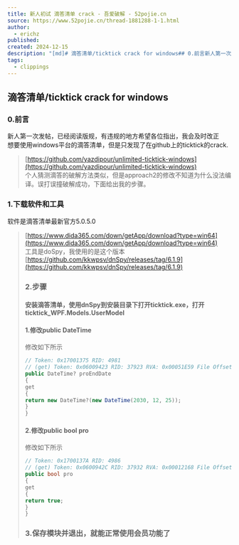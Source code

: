 ```yaml
---
title: 新人初试 滴答清单 crack - 吾爱破解 - 52pojie.cn
source: https://www.52pojie.cn/thread-1881288-1-1.html
author:
  - erichz
published: 
created: 2024-12-15
description: "[md]# 滴答清单/ticktick crack for windows## 0.前言新人第一次发帖，已经阅读版规，有违规的地方希望各位指出，我会及时改正想要使用windows平台的滴答清单，但是 ..."
tags:
  - clippings
---
```

## 滴答清单/ticktick crack for windows

### 0.前言

新人第一次发帖，已经阅读版规，有违规的地方希望各位指出，我会及时改正  
想要使用windows平台的滴答清单，但是只发现了在github上的ticktick的crack.

> [https://github.com/yazdipour/unlimited-ticktick-windows](https://github.com/yazdipour/unlimited-ticktick-windows)  
> 个人猜测滴答的破解方法类似，但是approach2的修改不知道为什么没法编译。误打误撞破解成功，下面给出我的步骤。

### 1.下载软件和工具

软件是滴答清单最新官方5.0.5.0

> [https://www.dida365.com/down/getApp/download?type=win64](https://www.dida365.com/down/getApp/download?type=win64)  
> 工具是doSpy，我使用的是这个版本  
> [https://github.com/kkwpsv/dnSpy/releases/tag/6.1.9](https://github.com/kkwpsv/dnSpy/releases/tag/6.1.9)
> 
> ### 2.步骤
> 
> #### 安装滴答清单，使用dnSpy到安装目录下打开ticktick.exe，打开ticktick\_WPF.Models.UserModel
> 
> #### 1.修改public DateTime
> 
> 修改如下所示
> 
> ```csharp
> // Token: 0x17001375 RID: 4981
> // (get) Token: 0x06009423 RID: 37923 RVA: 0x00051E59 File Offset: 0x00050059
> public DateTime? proEndDate
> {
> get
> {
> return new DateTime?(new DateTime(2030, 12, 25));
> }
> }
> ```
> 
> #### 2.修改public bool pro
> 
> 修改如下所示
> 
> ```csharp
> // Token: 0x1700137A RID: 4986
> // (get) Token: 0x0600942C RID: 37932 RVA: 0x00012168 File Offset: 0x00010368
> public bool pro
> {
> get
> {
> return true;
> }
> }
> ```
> 
> ### 3.保存模块并退出，就能正常使用会员功能了